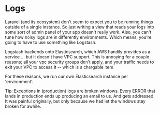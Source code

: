 # Logs

Laravel (and its ecosystem) don't seem to expect you to be running things outside of a single instance. So just writing a view that reads your logs into some sort of admin panel of your app doesn't really work. Also, you can't tune how noisy logs are in differently environments. Which means, you're going to have to use something like Logstash.

Logstash backends onto Elasticsearch, which AWS handily provides as a service ... but it doesn't have VPC support. This is annoying for a couple reasons; all your vpc security groups don't apply, and your traffic needs to exit your VPC to access it -- which is a chargable item.

For these reasons, we run our own Elasticsearch instance per 'environment'.

Tip: Exceptions in (production) logs are broken windows. Every ERROR that lands in production ends up producing an email to us. And gets addressed. It was painful originally, but only because we had let the windows stay broken for awhile.
